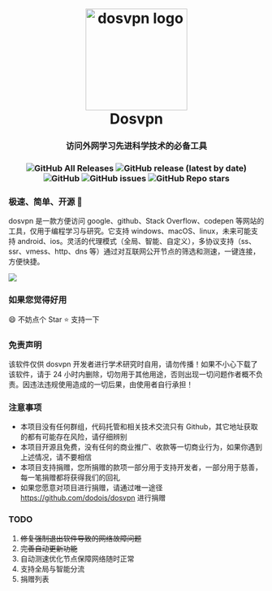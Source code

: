 <h1 align="center">
  <a href="https://github.com/dodois/dosvpn"><img src="https://user-images.githubusercontent.com/73285310/97069620-0edd5a80-1604-11eb-965f-79582462d6e5.png" alt="dosvpn logo" width="200"></a>
  <br>
  Dosvpn 
  <h3 align="center">访问外网学习先进科学技术的必备工具</h3>
  <h3 align="center">

![GitHub All Releases](https://img.shields.io/github/downloads/dodois/dosvpn/total)
![GitHub release (latest by date)](https://img.shields.io/github/v/release/dodois/dosvpn)
![GitHub](https://img.shields.io/github/license/dodois/dosvpn)
![GitHub issues](https://img.shields.io/github/issues/dodois/dosvpn)
![GitHub Repo stars](https://img.shields.io/github/stars/dodois/dosvpn?style=social)

  </h3>

</h1>

### 极速、简单、开源 🚀

dosvpn 是一款方便访问 google、github、Stack Overflow、codepen 等网站的工具，仅用于编程学习与研究。它支持 windows、macOS、linux，未来可能支持 android、ios。灵活的代理模式（全局、智能、自定义），多协议支持（ss、ssr、vmess、http、dns 等）通过对互联网公开节点的筛选和测速，一键连接，方便快捷。

![](https://user-images.githubusercontent.com/73285310/97081474-3dbff480-1635-11eb-867c-c89a49c30fdc.gif)

### 如果您觉得好用

:smile: 不妨点个 Star ⭐ 支持一下

### 免责声明

该软件仅供 dosvpn 开发者进行学术研究时自用，请勿传播！如果不小心下载了该软件，请于 24 小时内删除，切勿用于其他用途，否则出现一切问题作者概不负责。因违法违规使用造成的一切后果，由使用者自行承担！

### 注意事项

- 本项目没有任何群组，代码托管和相关技术交流只有 Github，其它地址获取的都有可能存在风险，请仔细辨别
- 本项目开源且免费，没有任何的商业推广、收款等一切商业行为，如果你遇到上述情况，请不要相信
- 本项目支持捐赠，您所捐赠的款项一部分用于支持开发者，一部分用于慈善，每一笔捐赠都将获得我们的回礼
- 如果您愿意对项目进行捐赠，请通过唯一途径 https://github.com/dodois/dosvpn 进行捐赠

### TODO

1. ~~修复强制退出软件导致的网络故障问题~~
2. ~~完善自动更新功能~~
3. 自动测速优化节点保障网络随时正常
4. 支持全局与智能分流
5. 捐赠列表
